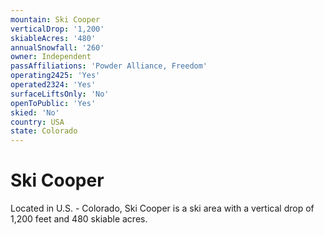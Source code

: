 ```yaml
---
mountain: Ski Cooper
verticalDrop: '1,200'
skiableAcres: '480'
annualSnowfall: '260'
owner: Independent
passAffiliations: 'Powder Alliance, Freedom'
operating2425: 'Yes'
operated2324: 'Yes'
surfaceLiftsOnly: 'No'
openToPublic: 'Yes'
skied: 'No'
country: USA
state: Colorado
---
```


# Ski Cooper

Located in U.S. - Colorado, Ski Cooper is a ski area with a vertical drop of 1,200 feet and 480 skiable acres.
